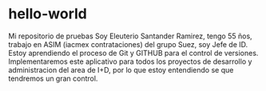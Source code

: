 # hello-world
Mi repositorio de pruebas
Soy Eleuterio Santander Ramirez, tengo 55 ños, trabajo en ASIM (iacmex contrataciones) del grupo Suez, soy Jefe de ID.
Estoy aprendiendo  el proceso de Git y GITHUB para el control de versiones.
 Implementaremos este aplicativo para todos los proyectos de desarrollo y administracion del area de I+D, 
por lo que estoy entendiendo se que tendremos un gran control.
